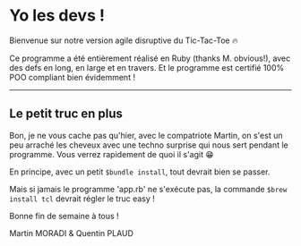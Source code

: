 # Yo les devs !

Bienvenue sur notre version agile disruptive du Tic-Tac-Toe 🔥

Ce programme a été entièrement réalisé en Ruby (thanks M. obvious!), avec des defs en long, en large et en travers. Et le programme est certifié 100% POO compliant bien évidemment !

---

## Le petit truc en plus

Bon, je ne vous cache pas qu'hier, avec le compatriote Martin, on s'est un peu arraché les cheveux avec une techno surprise qui nous sert pendant le programme. Vous verrez rapidement de quoi il s'agit 😁

En principe, avec un petit `$bundle install`, tout devrait bien se passer.

Mais si jamais le programme 'app.rb' ne s'exécute pas, la commande `$brew install tcl` devrait régler le truc easy !

Bonne fin de semaine à tous !

Martin MORADI & Quentin PLAUD
